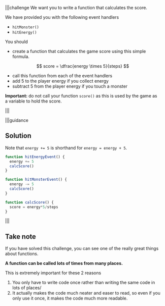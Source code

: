 |||challenge
We want you to write a function that calculates the score.

We have provided you with the following event handlers

- `hitMonster()`
- `hitEnergy()`

You should 

- create a function that calculates the game score using this simple formula. 

$$
score = \dfrac{energy \times 5}{steps}
$$

- call this function from each of the event handlers
- add 5 to the player energy if you collect energy
- subtract 5 from the player energy if you touch a monster

**Important:** do not call your function `score()` as this is used by the game as a variable to hold the score.

|||

|||guidance
## Solution
Note that `energy += 5` is shorthand for `energy = energy + 5`.

```javascript
function hitEnergyEvent() {
  energy += 5
  calcScore()
}

function hitMonsterEvent() {
  energy -= 5
  calcScore()
}

function calcScore() {
  score = energy*5/steps
}
```
|||

## Take note
If you have solved this challenge, you can see one of the really great things about functions.

**A function can be called lots of times from many places.**

This is extremely important for these 2 reasons

1. You only have to write code once rather than writing the same code in lots of places/
2. It actually makes the code much neater and easer to read, so even if you only use it once, it makes the code much more readable.

